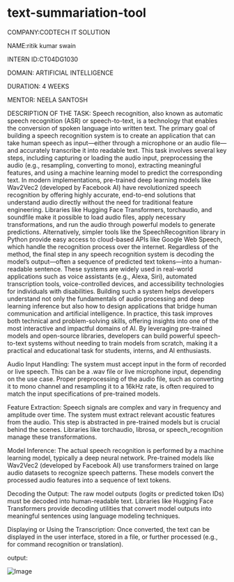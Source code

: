 # text-summariation-tool

COMPANY:CODTECH IT SOLUTION

NAME:ritik kumar swain

INTERN ID:CT04DG1030

DOMAIN: ARTIFICIAL INTELLIGENCE

DURATION: 4 WEEKS

MENTOR: NEELA SANTOSH

DESCRIPTION OF THE TASK: Speech recognition, also known as automatic speech recognition (ASR) or speech-to-text, is a technology that enables the conversion of spoken language into written text. The primary goal of building a speech recognition system is to create an application that can take human speech as input—either through a microphone or an audio file—and accurately transcribe it into readable text. This task involves several key steps, including capturing or loading the audio input, preprocessing the audio (e.g., resampling, converting to mono), extracting meaningful features, and using a machine learning model to predict the corresponding text. In modern implementations, pre-trained deep learning models like Wav2Vec2 (developed by Facebook AI) have revolutionized speech recognition by offering highly accurate, end-to-end solutions that understand audio directly without the need for traditional feature engineering. Libraries like Hugging Face Transformers, torchaudio, and soundfile make it possible to load audio files, apply necessary transformations, and run the audio through powerful models to generate predictions. Alternatively, simpler tools like the SpeechRecognition library in Python provide easy access to cloud-based APIs like Google Web Speech, which handle the recognition process over the internet. Regardless of the method, the final step in any speech recognition system is decoding the model’s output—often a sequence of predicted text tokens—into a human-readable sentence. These systems are widely used in real-world applications such as voice assistants (e.g., Alexa, Siri), automated transcription tools, voice-controlled devices, and accessibility technologies for individuals with disabilities. Building such a system helps developers understand not only the fundamentals of audio processing and deep learning inference but also how to design applications that bridge human communication and artificial intelligence. In practice, this task improves both technical and problem-solving skills, offering insights into one of the most interactive and impactful domains of AI. By leveraging pre-trained models and open-source libraries, developers can build powerful speech-to-text systems without needing to train models from scratch, making it a practical and educational task for students, interns, and AI enthusiasts.

Audio Input Handling: The system must accept input in the form of recorded or live speech. This can be a .wav file or live microphone input, depending on the use case. Proper preprocessing of the audio file, such as converting it to mono channel and resampling it to a 16kHz rate, is often required to match the input specifications of pre-trained models.

Feature Extraction: Speech signals are complex and vary in frequency and amplitude over time. The system must extract relevant acoustic features from the audio. This step is abstracted in pre-trained models but is crucial behind the scenes. Libraries like torchaudio, librosa, or speech_recognition manage these transformations.

Model Inference: The actual speech recognition is performed by a machine learning model, typically a deep neural network. Pre-trained models like Wav2Vec2 (developed by Facebook AI) use transformers trained on large audio datasets to recognize speech patterns. These models convert the processed audio features into a sequence of text tokens.

Decoding the Output: The raw model outputs (logits or predicted token IDs) must be decoded into human-readable text. Libraries like Hugging Face Transformers provide decoding utilities that convert model outputs into meaningful sentences using language modeling techniques.

Displaying or Using the Transcription: Once converted, the text can be displayed in the user interface, stored in a file, or further processed (e.g., for command recognition or translation).

output:

![Image](https://github.com/user-attachments/assets/7f1b170e-e9dd-461f-82dc-e3d4b648cc0d)

